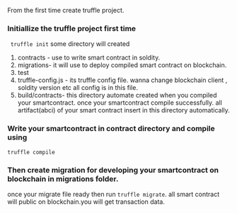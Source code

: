 From the first time create truffle project.
### Initiallize the truffle project first time 
``` truffle init```
some directory will created 
1. contracts - use to write smart contract in soldity.
2. migrations- it will use to deploy compiled smart contract on blockchain.
3. test 
4. truffle-config.js - its truffle config file. wanna change blockchain client , soldity version etc all config is in this file.
5. build/contracts- this directory automate created when you compiled your smartcontract. once your smartcontract compile successfully. all artifact(abci) of your smart contract insert in this directory automatically.

### Write your smartcontract in contract directory and compile using
``` truffle compile ```
### Then create migration for developing your smartcontract on blockchain in migrations folder.
once your migrate file ready then run
``` truffle migrate ```.
all smart contract will public on blockchain.you will get transaction data.
